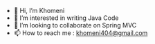 - 👋 Hi, I’m Khomeni
- 👀 I’m interested in writing Java Code
- 💞️ I’m looking to collaborate on Spring MVC
- 📫 How to reach me : khomeni404@gmail.com

<!---
khomeni404/khomeni404 is a ✨ special ✨ repository because its `README.md` (this file) appears on your GitHub profile.
You can click the Preview link to take a look at your changes.
--->
